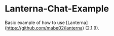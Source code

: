 # Lanterna-Chat-Example
Basic example of how to use [Lanterna] (https://github.com/mabe02/lanterna) (2.1.9).
